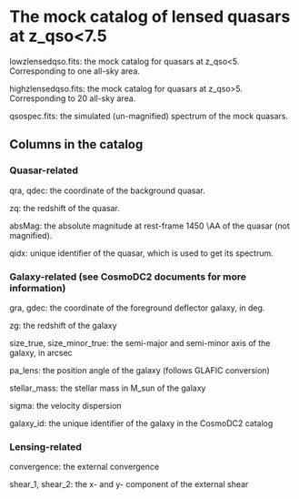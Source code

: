 # The mock catalog of lensed quasars at z_qso<7.5

lowzlensedqso.fits: the mock catalog for quasars at z_qso<5. Corresponding to one all-sky area.

highzlensedqso.fits: the mock catalog for quasars at z_qso>5. Corresponding to 20 all-sky area.

qsospec.fits: the simulated (un-magnified) spectrum of the mock quasars.

## Columns in the catalog

### Quasar-related 

qra, qdec: the coordinate of the background quasar.

zq: the redshift of the quasar.

absMag: the absolute magnitude at rest-frame 1450 \AA of the quasar (not magnified).

qidx: unique identifier of the quasar, which is used to get its spectrum.

### Galaxy-related (see CosmoDC2 documents for more information)

gra, gdec: the coordinate of the foreground deflector galaxy, in deg.

zg: the redshift of the galaxy

size_true, size_minor_true: the semi-major and semi-minor axis of the galaxy, in arcsec

pa_lens: the position angle of the galaxy (follows GLAFIC conversion)

stellar_mass: the stellar mass in M_sun of the galaxy

sigma: the velocity dispersion

galaxy_id: the unique identifier of the galaxy in the CosmoDC2 catalog


### Lensing-related

convergence: the external convergence

shear_1, shear_2: the x- and y- component of the external shear

